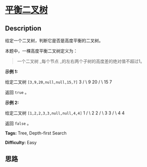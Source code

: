 # [平衡二叉树][title]

## Description

给定一个二叉树，判断它是否是高度平衡的二叉树。

本题中，一棵高度平衡二叉树定义为：

> 一个二叉树 _每个节点  _的左右两个子树的高度差的绝对值不超过1。

**示例 1:**

给定二叉树 `[3,9,20,null,null,15,7]`
                3       / \      9  20        /  \       15   7

返回 `true` 。  
  
**示例 2:**

给定二叉树 `[1,2,2,3,3,null,null,4,4]`
                   1          / \         2   2        / \       3   3      / \     4   4    

返回 `false` 。




**Tags:** Tree, Depth-first Search

**Difficulty:** Easy

## 思路

[title]: https://leetcode-cn.com/problems/balanced-binary-tree
